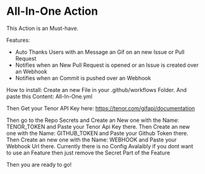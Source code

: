 # All-In-One Action
This Action is an Must-have. 

Features:
- Auto Thanks Users with an Message an Gif on an new Issue or Pull Request
- Notifies when an New Pull Request is opened or an Issue is created over an Webhook
- Notifies when an Commit is pushed over an Webhook

How to install:
Create an new File in your .github/workflows Folder. And paste this Content: All-In-One.yml

Then Get your Tenor API Key here: https://tenor.com/gifapi/documentation

Then go to the Repo Secrets and Create an New one with the Name: TENOR_TOKEN and Paste your Tenor Api Key there.
Then Create an new one with the Name: GITHUB_TOKEN and Paste your Github Token there.
Then Create an new one with the Name: WEBHOOK and Paste your Webhook Url there.
Currently there is no Config Avalaibly if you dont want to use an Feature then just remove the Secret Part of the Feature

Then you are ready to go!
